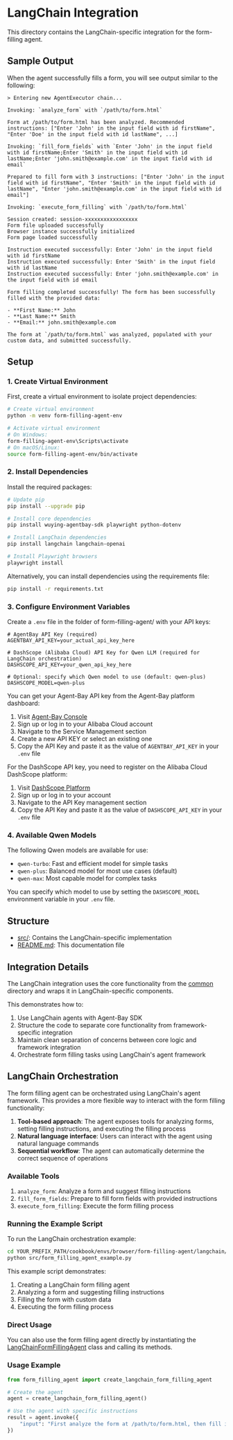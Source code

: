 # LangChain Integration

This directory contains the LangChain-specific integration for the form-filling agent.

## Sample Output

When the agent successfully fills a form, you will see output similar to the following:

```
> Entering new AgentExecutor chain...

Invoking: `analyze_form` with `/path/to/form.html`

Form at /path/to/form.html has been analyzed. Recommended instructions: ["Enter 'John' in the input field with id firstName", "Enter 'Doe' in the input field with id lastName", ...]

Invoking: `fill_form_fields` with `Enter 'John' in the input field with id firstName;Enter 'Smith' in the input field with id lastName;Enter 'john.smith@example.com' in the input field with id email`

Prepared to fill form with 3 instructions: ["Enter 'John' in the input field with id firstName", "Enter 'Smith' in the input field with id lastName", "Enter 'john.smith@example.com' in the input field with id email"]

Invoking: `execute_form_filling` with `/path/to/form.html`

Session created: session-xxxxxxxxxxxxxxxxx
Form file uploaded successfully
Browser instance successfully initialized
Form page loaded successfully

Instruction executed successfully: Enter 'John' in the input field with id firstName
Instruction executed successfully: Enter 'Smith' in the input field with id lastName
Instruction executed successfully: Enter 'john.smith@example.com' in the input field with id email

Form filling completed successfully! The form has been successfully filled with the provided data:

- **First Name:** John  
- **Last Name:** Smith  
- **Email:** john.smith@example.com  

The form at `/path/to/form.html` was analyzed, populated with your custom data, and submitted successfully.
```

## Setup

### 1. Create Virtual Environment

First, create a virtual environment to isolate project dependencies:

```bash
# Create virtual environment
python -m venv form-filling-agent-env

# Activate virtual environment
# On Windows:
form-filling-agent-env\Scripts\activate
# On macOS/Linux:
source form-filling-agent-env/bin/activate
```

### 2. Install Dependencies

Install the required packages:

```bash
# Update pip
pip install --upgrade pip

# Install core dependencies
pip install wuying-agentbay-sdk playwright python-dotenv

# Install LangChain dependencies
pip install langchain langchain-openai

# Install Playwright browsers
playwright install
```

Alternatively, you can install dependencies using the requirements file:

```bash
pip install -r requirements.txt
```

### 3. Configure Environment Variables

Create a `.env` file in the folder of form-filling-agent/ with your API keys:

```env
# AgentBay API Key (required)
AGENTBAY_API_KEY=your_actual_api_key_here

# DashScope (Alibaba Cloud) API Key for Qwen LLM (required for LangChain orchestration)
DASHSCOPE_API_KEY=your_qwen_api_key_here

# Optional: specify which Qwen model to use (default: qwen-plus)
DASHSCOPE_MODEL=qwen-plus
```

You can get your Agent-Bay API key from the Agent-Bay platform dashboard:
1. Visit [Agent-Bay Console](https://agentbay.console.aliyun.com/service-management)
2. Sign up or log in to your Alibaba Cloud account
3. Navigate to the Service Management section
4. Create a new API KEY or select an existing one
5. Copy the API Key and paste it as the value of `AGENTBAY_API_KEY` in your `.env` file

For the DashScope API key, you need to register on the Alibaba Cloud DashScope platform:
1. Visit [DashScope Platform](https://bailian.console.aliyun.com/#/home)
2. Sign up or log in to your account
3. Navigate to the API Key management section
4. Copy the API Key and paste it as the value of `DASHSCOPE_API_KEY` in your `.env` file

### 4. Available Qwen Models

The following Qwen models are available for use:
- `qwen-turbo`: Fast and efficient model for simple tasks
- `qwen-plus`: Balanced model for most use cases (default)
- `qwen-max`: Most capable model for complex tasks

You can specify which model to use by setting the `DASHSCOPE_MODEL` environment variable in your `.env` file.

## Structure

- [src/](./src/): Contains the LangChain-specific implementation
- [README.md](./README.md): This documentation file

## Integration Details

The LangChain integration uses the core functionality from the [common](../common/) directory and wraps it in LangChain-specific components.

This demonstrates how to:
1. Use LangChain agents with Agent-Bay SDK
2. Structure the code to separate core functionality from framework-specific integration
3. Maintain clean separation of concerns between core logic and framework integration
4. Orchestrate form filling tasks using LangChain's agent framework

## LangChain Orchestration

The form filling agent can be orchestrated using LangChain's agent framework. This provides a more flexible way to interact with the form filling functionality:

1. **Tool-based approach**: The agent exposes tools for analyzing forms, setting filling instructions, and executing the filling process
2. **Natural language interface**: Users can interact with the agent using natural language commands
3. **Sequential workflow**: The agent can automatically determine the correct sequence of operations

### Available Tools

1. `analyze_form`: Analyze a form and suggest filling instructions
2. `fill_form_fields`: Prepare to fill form fields with provided instructions
3. `execute_form_filling`: Execute the form filling process

### Running the Example Script

To run the LangChain orchestration example:

```bash
cd YOUR_PREFIX_PATH/cookbook/envs/browser/form-filling-agent/langchain/
python src/form_filling_agent_example.py
```

This example script demonstrates:
1. Creating a LangChain form filling agent
2. Analyzing a form and suggesting filling instructions
3. Filling the form with custom data
4. Executing the form filling process

### Direct Usage

You can also use the form filling agent directly by instantiating the [LangChainFormFillingAgent](./src/form_filling_agent.py) class and calling its methods.

### Usage Example

```python
from form_filling_agent import create_langchain_form_filling_agent

# Create the agent
agent = create_langchain_form_filling_agent()

# Use the agent with specific instructions
result = agent.invoke({
    "input": "First analyze the form at /path/to/form.html, then fill it with custom data: John as first name, Smith as last name, john.smith@example.com as email, and finally execute the filling process"
})
```